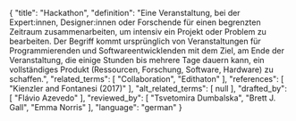 {
    "title": "Hackathon",
    "definition": "Eine Veranstaltung, bei der Expert:innen, Designer:innen oder Forschende für einen begrenzten Zeitraum zusammenarbeiten, um intensiv ein Projekt oder Problem zu bearbeiten. Der Begriff kommt ursprünglich von Veranstaltungen für Programmierenden und Softwareentwicklenden mit dem Ziel, am Ende der Veranstaltung, die einige Stunden bis mehrere Tage dauern kann, ein vollständiges Produkt (Ressourcen, Forschung, Software, Hardware) zu schaffen.",
    "related_terms": [
        "Collaboration",
        "Edithaton"
    ],
    "references": [
        "Kienzler and Fontanesi (2017)"
    ],
    "alt_related_terms": [
        null
    ],
    "drafted_by": [
        "Flávio Azevedo"
    ],
    "reviewed_by": [
        "Tsvetomira Dumbalska",
        "Brett J. Gall",
        "Emma Norris"
    ],
    "language": "german"
}